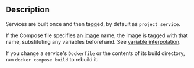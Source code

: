 
## Description

Services are built once and then tagged, by default as `project_service`. 

If the Compose file specifies an
[image](https://github.com/compose-spec/compose-spec/blob/master/spec.md#image) name, 
the image is tagged with that name, substituting any variables beforehand. See
[variable interpolation](https://github.com/compose-spec/compose-spec/blob/master/spec.md#interpolation).

If you change a service's `Dockerfile` or the contents of its build directory, 
run `docker compose build` to rebuild it.
